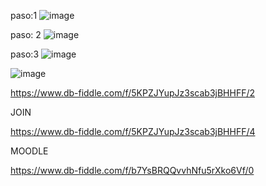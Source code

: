 paso:1
![image](https://user-images.githubusercontent.com/125502848/235226940-aeb8ec54-a15c-49f8-8f2e-d7e5f00bccfe.png)

paso: 2
![image](https://user-images.githubusercontent.com/125502848/235227693-8b7ce1d7-7117-49b9-95f5-320755ae700c.png)


paso:3
![image](https://user-images.githubusercontent.com/125502848/235238064-a64c8b56-0b1d-42d2-b4e1-7c93e29e7b73.png)



![image](https://user-images.githubusercontent.com/125502848/235237594-ec644ac8-6210-4530-bec1-24fcb42b1f48.png)


https://www.db-fiddle.com/f/5KPZJYupJz3scab3jBHHFF/2


JOIN

https://www.db-fiddle.com/f/5KPZJYupJz3scab3jBHHFF/4


MOODLE

https://www.db-fiddle.com/f/b7YsBRQQvvhNfu5rXko6Vf/0

